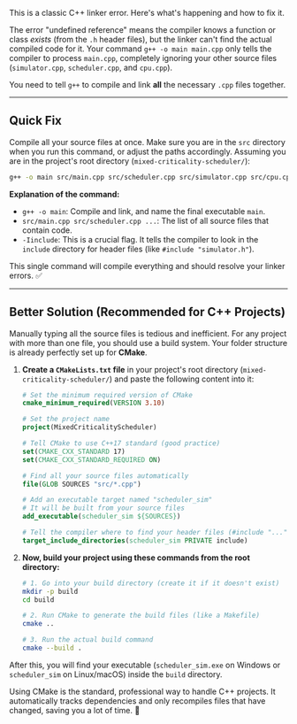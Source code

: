 This is a classic C++ linker error. Here's what's happening and how to fix it.

The error "undefined reference" means the compiler knows a function or class *exists* (from the `.h` header files), but the linker can't find the actual compiled code for it. Your command `g++ -o main main.cpp` only tells the compiler to process `main.cpp`, completely ignoring your other source files (`simulator.cpp`, `scheduler.cpp`, and `cpu.cpp`).

You need to tell `g++` to compile and link **all** the necessary `.cpp` files together.

-----

## Quick Fix

Compile all your source files at once. Make sure you are in the `src` directory when you run this command, or adjust the paths accordingly. Assuming you are in the project's root directory (`mixed-criticality-scheduler/`):

```bash
g++ -o main src/main.cpp src/scheduler.cpp src/simulator.cpp src/cpu.cpp -Iinclude
```

**Explanation of the command:**

  * `g++ -o main`: Compile and link, and name the final executable `main`.
  * `src/main.cpp src/scheduler.cpp ...`: The list of all source files that contain code.
  * `-Iinclude`: This is a crucial flag. It tells the compiler to look in the `include` directory for header files (like `#include "simulator.h"`).

This single command will compile everything and should resolve your linker errors. ✅

-----

## Better Solution (Recommended for C++ Projects)

Manually typing all the source files is tedious and inefficient. For any project with more than one file, you should use a build system. Your folder structure is already perfectly set up for **CMake**.

1.  **Create a `CMakeLists.txt` file** in your project's root directory (`mixed-criticality-scheduler/`) and paste the following content into it:

    ```cmake
    # Set the minimum required version of CMake
    cmake_minimum_required(VERSION 3.10)

    # Set the project name
    project(MixedCriticalityScheduler)

    # Tell CMake to use C++17 standard (good practice)
    set(CMAKE_CXX_STANDARD 17)
    set(CMAKE_CXX_STANDARD_REQUIRED ON)

    # Find all your source files automatically
    file(GLOB SOURCES "src/*.cpp")

    # Add an executable target named "scheduler_sim"
    # It will be built from your source files
    add_executable(scheduler_sim ${SOURCES})

    # Tell the compiler where to find your header files (#include "...")
    target_include_directories(scheduler_sim PRIVATE include)
    ```

2.  **Now, build your project using these commands from the root directory:**

    ```bash
    # 1. Go into your build directory (create it if it doesn't exist)
    mkdir -p build
    cd build

    # 2. Run CMake to generate the build files (like a Makefile)
    cmake ..

    # 3. Run the actual build command
    cmake --build .
    ```

After this, you will find your executable (`scheduler_sim.exe` on Windows or `scheduler_sim` on Linux/macOS) inside the `build` directory.

Using CMake is the standard, professional way to handle C++ projects. It automatically tracks dependencies and only recompiles files that have changed, saving you a lot of time. 🚀